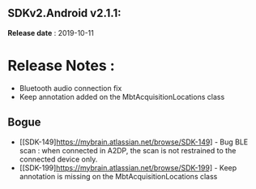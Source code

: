 SDKv2.Android v2.1.1:
--------------------
**Release date** : 2019-10-11


# Release Notes :

- Bluetooth audio connection fix
- Keep annotation added on the MbtAcquisitionLocations class

## Bogue

- [[SDK-149]https://mybrain.atlassian.net/browse/SDK-149] - Bug BLE scan : when connected in A2DP, the scan is not restrained to the connected device only.
-  [[SDK-199]https://mybrain.atlassian.net/browse/SDK-199] - Keep annotation is missing on the MbtAcquisitionLocations class

